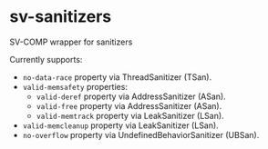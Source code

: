 # sv-sanitizers
SV-COMP wrapper for sanitizers

Currently supports:
* `no-data-race` property via ThreadSanitizer (TSan).
* `valid-memsafety` properties:
    * `valid-deref` property via AddressSanitizer (ASan).
    * `valid-free` property via AddressSanitizer (ASan).
    * `valid-memtrack` property via LeakSanitizer (LSan).
* `valid-memcleanup` property via LeakSanitizer (LSan).
* `no-overflow` property via UndefinedBehaviorSanitizer (UBSan).
